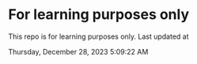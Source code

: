 # For learning purposes only
This repo is for learning purposes only.
Last updated at

Thursday, December 28, 2023 5:09:22 AM

